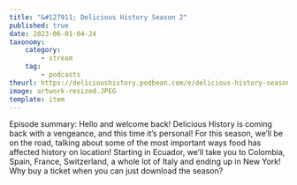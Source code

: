 ```yaml
---
title: "&#127911; Delicious History Season 2"
published: true
date: 2023-06-01-04-24
taxonomy:
    category:
        - stream
    tag:
        - podcasts
theurl: https://delicioushistory.podbean.com/e/delicious-history-season-2/
image: artwork-resized.JPEG
template: item
---
```


Episode summary: Hello and welcome back! Delicious History is coming back with a vengeance, and this time it&rsquo;s personal! For this season, we&rsquo;ll be on the road, talking about some of the most important ways food has affected history on location! Starting in Ecuador, we&rsquo;ll take you to Colombia, Spain, France, Switzerland, a whole lot of Italy and ending up in New York! Why buy a ticket when you can just download the season?
